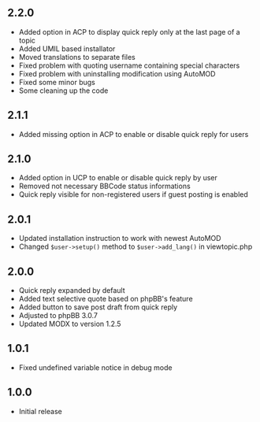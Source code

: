 2.2.0
-----

- Added option in ACP to display quick reply only at the last page of a topic
- Added UMIL based installator
- Moved translations to separate files
- Fixed problem with quoting username containing special characters
- Fixed problem with uninstalling modification using AutoMOD
- Fixed some minor bugs
- Some cleaning up the code


2.1.1
-----

- Added missing option in ACP to enable or disable quick reply for users


2.1.0
-----

- Added option in UCP to enable or disable quick reply by user
- Removed not necessary BBCode status informations
- Quick reply visible for non-registered users if guest posting is enabled


2.0.1
-----

- Updated installation instruction to work with newest AutoMOD
- Changed `$user->setup()` method to `$user->add_lang()` in viewtopic.php


2.0.0
-----

- Quick reply expanded by default
- Added text selective quote based on phpBB's feature
- Added button to save post draft from quick reply
- Adjusted to phpBB 3.0.7
- Updated MODX to version 1.2.5


1.0.1
-----

- Fixed undefined variable notice in debug mode


1.0.0
-----

- Initial release
